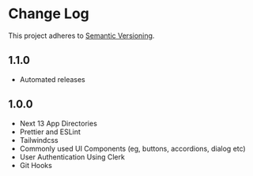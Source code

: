 # Change Log

This project adheres to [Semantic Versioning](https://semver.org/).

## 1.1.0

- Automated releases

## 1.0.0

- Next 13 App Directories
- Prettier and ESLint
- Tailwindcss
- Commonly used UI Components (eg, buttons, accordions, dialog etc)
- User Authentication Using Clerk
- Git Hooks

